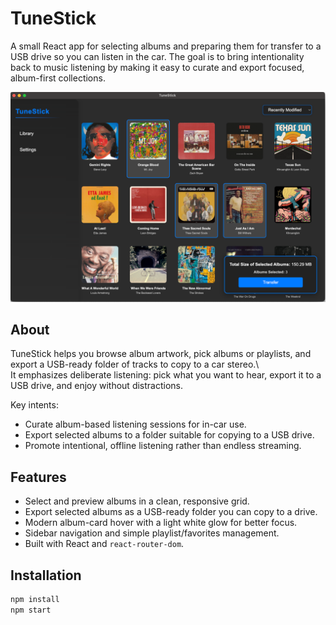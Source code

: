 # TuneStick

A small React app for selecting albums and preparing them for transfer to a USB drive so you can listen in the car. The goal is to bring intentionality back to music listening by making it easy to curate and export focused, album-first collections.

![TuneStick screenshot](https://github.com/joshuarreid/TuneStick/blob/main/img.png?raw=true)

## About

TuneStick helps you browse album artwork, pick albums or playlists, and export a USB-ready folder of tracks to copy to a car stereo.\  
It emphasizes deliberate listening: pick what you want to hear, export it to a USB drive, and enjoy without distractions.

Key intents:
- Curate album-based listening sessions for in-car use.
- Export selected albums to a folder suitable for copying to a USB drive.
- Promote intentional, offline listening rather than endless streaming.

## Features

- Select and preview albums in a clean, responsive grid.
- Export selected albums as a USB-ready folder you can copy to a drive.
- Modern album-card hover with a light white glow for better focus.
- Sidebar navigation and simple playlist/favorites management.
- Built with React and `react-router-dom`.

## Installation

```bash
npm install
npm start

